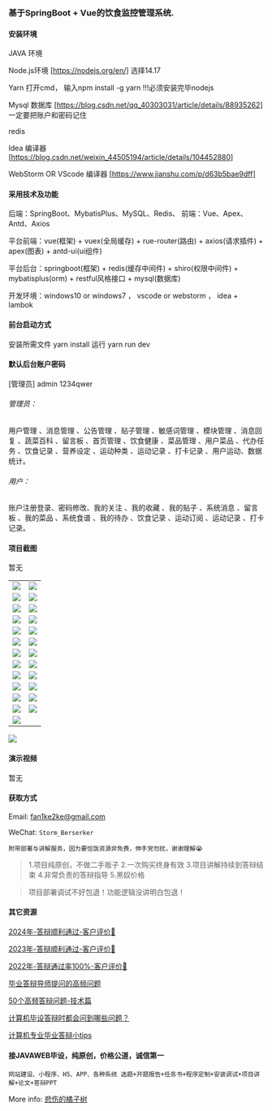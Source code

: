 ### 基于SpringBoot + Vue的饮食监控管理系统.

#### 安装环境

JAVA 环境 

Node.js环境 [https://nodejs.org/en/] 选择14.17

Yarn 打开cmd， 输入npm install -g yarn !!!必须安装完毕nodejs

Mysql 数据库 [https://blog.csdn.net/qq_40303031/article/details/88935262] 一定要把账户和密码记住

redis

Idea 编译器 [https://blog.csdn.net/weixin_44505194/article/details/104452880]

WebStorm OR VScode 编译器 [https://www.jianshu.com/p/d63b5bae9dff]

#### 采用技术及功能

后端：SpringBoot、MybatisPlus、MySQL、Redis、
前端：Vue、Apex、Antd、Axios

平台前端：vue(框架) + vuex(全局缓存) + rue-router(路由) + axios(请求插件) + apex(图表)  + antd-ui(ui组件)

平台后台：springboot(框架) + redis(缓存中间件) + shiro(权限中间件) + mybatisplus(orm) + restful风格接口 + mysql(数据库)

开发环境：windows10 or windows7 ， vscode or webstorm ， idea + lambok


#### 前台启动方式
安装所需文件 yarn install 
运行 yarn run dev

#### 默认后台账户密码
[管理员]
admin
1234qwer

###### 管理员：
用户管理 、消息管理 、公告管理 、贴子管理 、敏感词管理 、模块管理 、消息回复 、蔬菜百科 、留言板 、首页管理 、饮食健康 、菜品管理 、用户菜品 、代办任务 、饮食记录 、营养设定 、运动种类 、运动记录 、打卡记录 、用户运动、数据统计。

###### 用户：
账户注册登录、密码修改、我的关注 、我的收藏 、我的贴子 、系统消息 、留言板 、我的菜品 、系统食谱 、我的待办 、饮食记录 、运动订阅 、运动记录 、打卡记录。

#### 项目截图
暂无

|  |  |
|---------------------|---------------------|
| ![](https://fank-bucket-oss.oss-cn-beijing.aliyuncs.com/img/7cf2ebad-9adb-4e94-81cd-da748bca5ec3.png) | ![](https://fank-bucket-oss.oss-cn-beijing.aliyuncs.com/img/a68bce4f-bb3c-402c-8f2f-b55744377f73.png) |
| ![](https://fank-bucket-oss.oss-cn-beijing.aliyuncs.com/img/7d8d4c54-43b1-482f-a412-8e28c9b1f758.png) | ![](https://fank-bucket-oss.oss-cn-beijing.aliyuncs.com/img/b16df7a6-0753-48c7-862e-593a62850c5c.png) |
| ![](https://fank-bucket-oss.oss-cn-beijing.aliyuncs.com/img/9d1a11e4-e169-4985-8cf7-5ea2d0ef12a2.png) | ![](https://fank-bucket-oss.oss-cn-beijing.aliyuncs.com/img/bb6ce298-427e-4e20-9448-8b805c7e8f72.png) |
| ![](https://fank-bucket-oss.oss-cn-beijing.aliyuncs.com/img/9f7bcd30-dd0e-43e3-9c21-272bfd9b2dd7.png) | ![](https://fank-bucket-oss.oss-cn-beijing.aliyuncs.com/img/d655926f-226f-4992-8ee4-49b7cb219035.png) |
| ![](https://fank-bucket-oss.oss-cn-beijing.aliyuncs.com/img/63d0c89f-a820-49f8-ab15-5428f1fb9437.png) | ![](https://fank-bucket-oss.oss-cn-beijing.aliyuncs.com/img/e04d4545-a0b3-4452-baf4-3e712c8d22d5.png) |
| ![](https://fank-bucket-oss.oss-cn-beijing.aliyuncs.com/img/63e50c9f-fd90-40cd-a07d-bda92933d7ae.png) | ![](https://fank-bucket-oss.oss-cn-beijing.aliyuncs.com/img/e91a3e50-a949-4c82-aa52-2c67ee8841c4.png) |
| ![](https://fank-bucket-oss.oss-cn-beijing.aliyuncs.com/img/82c8b9b1-a7a8-4ab1-beeb-c48712881b18.png) | ![](https://fank-bucket-oss.oss-cn-beijing.aliyuncs.com/img/e96676eb-cdf6-4ca0-a826-e8ed12994aed.png) |
| ![](https://fank-bucket-oss.oss-cn-beijing.aliyuncs.com/img/715acc33-946c-4c0f-89a5-39afa2863287.png) | ![](https://fank-bucket-oss.oss-cn-beijing.aliyuncs.com/img/eb7e3ff2-a074-4a2b-a7d2-03b8150fd6e0.png) |
| ![](https://fank-bucket-oss.oss-cn-beijing.aliyuncs.com/img/716c8b57-7e00-477a-8e19-4dece18ac2c0.png) | ![](https://fank-bucket-oss.oss-cn-beijing.aliyuncs.com/img/0b8e8c61-5069-4538-923b-187e3457413a.png) |
| ![](https://fank-bucket-oss.oss-cn-beijing.aliyuncs.com/img/21046c69-48ea-4cec-8ff6-b2fa4a06a85e.png) | ![](https://fank-bucket-oss.oss-cn-beijing.aliyuncs.com/img/1e06345d-482f-4636-8a90-b8b907a79643.png) |
| ![](https://fank-bucket-oss.oss-cn-beijing.aliyuncs.com/img/92106fae-0427-466c-a43a-fe94418db042.png) | ![](https://fank-bucket-oss.oss-cn-beijing.aliyuncs.com/img/02f84ffb-ca4c-46de-afe9-6b2a97c412af.png) |
| ![](https://fank-bucket-oss.oss-cn-beijing.aliyuncs.com/img/50149802-8bb3-41ac-a717-7c5ffbb637bb.png) | ![](https://fank-bucket-oss.oss-cn-beijing.aliyuncs.com/img/4c111944-a6ca-494f-bd61-1dc6f081b51d.png) |
| ![](https://fank-bucket-oss.oss-cn-beijing.aliyuncs.com/img/77697668-2591-49b5-bb7a-605be1dcfde8.png) |  |

![](https://fank-bucket-oss.oss-cn-beijing.aliyuncs.com/work/936e9baf53eb9a217af4f89c616dc19.png)

#### 演示视频

暂无

#### 获取方式

Email: fan1ke2ke@gmail.com

WeChat: `Storm_Berserker`

`附带部署与讲解服务，因为要恰饭资源非免费，伸手党勿扰，谢谢理解😭`

> 1.项目纯原创，不做二手贩子 2.一次购买终身有效 3.项目讲解持续到答辩结束 4.非常负责的答辩指导 5.黑奴价格

> 项目部署调试不好包退！功能逻辑没讲明白包退！

#### 其它资源

[2024年-答辩顺利通过-客户评价👻](https://berserker287.github.io/2024/06/06/2024%E5%B9%B4%E7%AD%94%E8%BE%A9%E9%A1%BA%E5%88%A9%E9%80%9A%E8%BF%87/)

[2023年-答辩顺利通过-客户评价🐢](https://berserker287.github.io/2023/06/14/2023%E5%B9%B4%E7%AD%94%E8%BE%A9%E9%A1%BA%E5%88%A9%E9%80%9A%E8%BF%87/)

[2022年-答辩通过率100%-客户评价🐣](https://berserker287.github.io/2022/05/25/%E9%A1%B9%E7%9B%AE%E4%BA%A4%E6%98%93%E8%AE%B0%E5%BD%95/)

[毕业答辩导师提问的高频问题](https://berserker287.github.io/2023/06/13/%E6%AF%95%E4%B8%9A%E7%AD%94%E8%BE%A9%E5%AF%BC%E5%B8%88%E6%8F%90%E9%97%AE%E7%9A%84%E9%AB%98%E9%A2%91%E9%97%AE%E9%A2%98/)

[50个高频答辩问题-技术篇](https://berserker287.github.io/2023/06/13/50%E4%B8%AA%E9%AB%98%E9%A2%91%E7%AD%94%E8%BE%A9%E9%97%AE%E9%A2%98-%E6%8A%80%E6%9C%AF%E7%AF%87/)

[计算机毕设答辩时都会问到哪些问题？](https://www.zhihu.com/question/31020988)

[计算机专业毕业答辩小tips](https://zhuanlan.zhihu.com/p/145911029)

#### 接JAVAWEB毕设，纯原创，价格公道，诚信第一

`网站建设、小程序、H5、APP、各种系统 选题+开题报告+任务书+程序定制+安装调试+项目讲解+论文+答辩PPT`

More info: [悲伤的橘子树](https://berserker287.github.io/)

